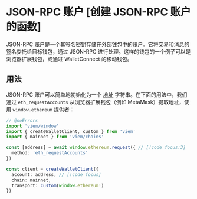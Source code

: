 # JSON-RPC 账户 [创建 JSON-RPC 账户的函数]

JSON-RPC 账户是一个其签名密钥存储在外部钱包中的账户。它将交易和消息的签名委托给目标钱包，通过 JSON-RPC 进行处理。这样的钱包的一个例子可以是浏览器扩展钱包，或通过 WalletConnect 的移动钱包。

## 用法

JSON-RPC 账户可以简单地初始化为一个 [地址](/docs/glossary/types#address) 字符串。在下面的用法中，我们通过 `eth_requestAccounts` 从浏览器扩展钱包（例如 MetaMask）提取地址，使用 `window.ethereum` 提供者：

```ts twoslash
// @noErrors
import 'viem/window'
import { createWalletClient, custom } from 'viem'
import { mainnet } from 'viem/chains'

const [address] = await window.ethereum.request({ // [!code focus:3]
  method: 'eth_requestAccounts' 
})

const client = createWalletClient({
  account: address, // [!code focus]
  chain: mainnet,
  transport: custom(window.ethereum!)
})
```